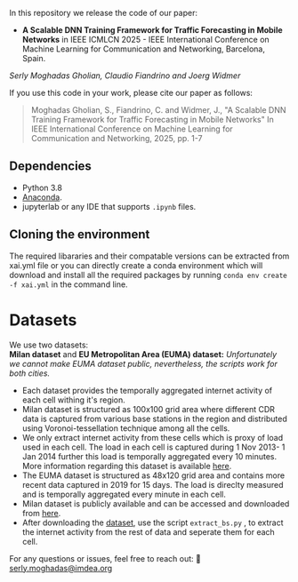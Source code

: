 
In this repository we release the code of our paper:
- **A Scalable DNN Training Framework for Traffic Forecasting in Mobile Networks** in IEEE ICMLCN 2025 - IEEE  International Conference on Machine Learning for Communication and Networking, Barcelona, Spain.

*Serly Moghadas Gholian, Claudio Fiandrino and Joerg Widmer*

If you use this code in your work, please cite our paper as follows: 
> Moghadas Gholian, S., Fiandrino, C. and Widmer, J., "A Scalable DNN Training Framework for Traffic Forecasting in Mobile Networks" In IEEE International Conference on Machine Learning for Communication and Networking, 2025, pp. 1-7


## Dependencies 
- Python 3.8
- [Anaconda](https://www.anaconda.com/products/distribution). 
- jupyterlab or any IDE that supports `.ipynb` files.

## Cloning the environment
The required libararies and their compatable versions can be extracted from xai.yml file or you can directly create a conda environment which will download and install all the required packages by running `conda env create -f xai.yml` in the command line.

# Datasets
We use two datasets:\
**Milan dataset** and **EU Metropolitan Area (EUMA) dataset:**
*Unfortunately we cannot make EUMA dataset public, nevertheless, the scripts work for both cities.* 
- Each dataset provides the temporally aggregated internet activity of each cell withing it's region.
-  Milan dataset is structured as 100x100 grid area where different CDR data is captured from various base stations in the region and distributed using Voronoi-tessellation technique among all the cells.
- We only extract internet activity from these cells which is proxy of load used in each cell. The load in each cell is captured during 1 Nov 2013- 1 Jan 2014 further this load is temporally aggregated every 10 minutes. More information regarding this dataset is available [here](https://doi.org/10.1038/sdata.2015.55). 
- The EUMA dataset is structured as 48x120 grid area and contains more recent data captured in 2019 for 15 days. The load is direclty measured and is temporally aggregated every minute in each cell.
- Milan dataset is publicly available and can be accessed and downloaded from [here](https://doi.org/10.7910/DVN/EGZHFV).
-  After downloading the [dataset](https://doi.org/10.7910/DVN/EGZHFV), use the script `extract_bs.py` , to extract the internet activity from the rest of data and seperate them for each cell. 


For any questions or issues, feel free to reach out:
📧 serly.moghadas@imdea.org